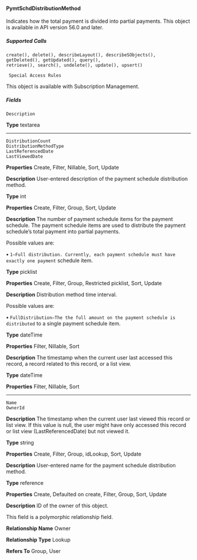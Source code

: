 #### PymtSchdDistributionMethod

Indicates how the total payment is divided into partial payments. This object is available in API version 56.0 and later.

##### Supported Calls
```
create(), delete(), describeLayout(), describeSObjects(), getDeleted(), getUpdated(), query(),
retrieve(), search(), undelete(), update(), upsert()

 Special Access Rules

```
This object is available with Subscription Management.

##### Fields

```
Description

```

**Type**
textarea


-----

```
DistributionCount
DistributionMethodType
LastReferencedDate
LastViewedDate

```

**Properties**
Create, Filter, Nillable, Sort, Update

**Description**
User-entered description of the payment schedule distribution method.

**Type**
int

**Properties**
Create, Filter, Group, Sort, Update

**Description**
The number of payment schedule items for the payment schedule. The payment schedule
items are used to distribute the payment schedule’s total payment into partial payments.

Possible values are:

**•** `1—Full distribution. Currently, each payment schedule must have exactly one payment`
schedule item.

**Type**
picklist

**Properties**
Create, Filter, Group, Restricted picklist, Sort, Update

**Description**
Distribution method time interval.

Possible values are:

**•** `FullDistribution—The the full amount on the payment schedule is distributed`
to a single payment schedule item.

**Type**
dateTime

**Properties**
Filter, Nillable, Sort

**Description**
The timestamp when the current user last accessed this record, a record related to this record,
or a list view.

**Type**
dateTime

**Properties**
Filter, Nillable, Sort


-----

```
Name
OwnerId

```

**Description**
The timestamp when the current user last viewed this record or list view. If this value is null,
the user might have only accessed this record or list view (LastReferencedDate) but
not viewed it.

**Type**
string

**Properties**
Create, Filter, Group, idLookup, Sort, Update

**Description**
User-entered name for the payment schedule distribution method.

**Type**
reference

**Properties**
Create, Defaulted on create, Filter, Group, Sort, Update

**Description**
ID of the owner of this object.

This field is a polymorphic relationship field.

**Relationship Name**
Owner

**Relationship Type**
Lookup

**Refers To**
Group, User

